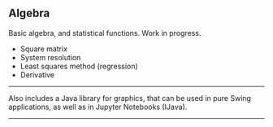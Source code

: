 ## Algebra

Basic algebra, and statistical functions. Work in progress.
- Square matrix
- System resolution
- Least squares method (regression)
- Derivative

---

Also includes a Java library for graphics, that can be used in pure Swing applications,
as well as in Jupyter Notebooks (IJava).

---

